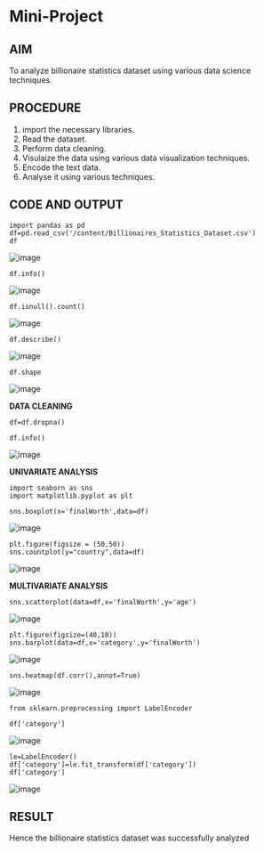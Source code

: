 # Mini-Project

## AIM
To analyze billionaire statistics dataset using various data science techniques.

## PROCEDURE

1. import the necessary libraries.
2. Read the dataset.
3. Perform data cleaning.
4. Visulaize the data using various data visualization techniques.
5. Encode the text data.
6. Analyse it using various techniques.
   
## CODE AND OUTPUT
```
import pandas as pd
df=pd.read_csv('/content/Billionaires_Statistics_Dataset.csv')
df
```
![image](https://github.com/Pranav-AJ/Mini-Project/assets/118904526/580e91f1-a044-41fe-aba6-9584193e1dc2)

```
df.info()
```
![image](https://github.com/Pranav-AJ/Mini-Project/assets/118904526/ccf6f184-0d44-483a-9388-12d4dc844957)

```
df.isnull().count()
```
![image](https://github.com/Pranav-AJ/Mini-Project/assets/118904526/63195faf-37e1-4f57-a477-587b24ca1641)

```
df.describe()
```
![image](https://github.com/Pranav-AJ/Mini-Project/assets/118904526/e00215fe-05bf-492f-a05f-d533421a748d)

```
df.shape
```
![image](https://github.com/Pranav-AJ/Mini-Project/assets/118904526/82717f0c-b400-4810-931c-9a2a68ea4671)


**DATA CLEANING**
```
df=df.dropna()
```
```
df.info()
```
![image](https://github.com/Pranav-AJ/Mini-Project/assets/118904526/81a69ec6-7063-462f-8b25-d591274a40a1)

**UNIVARIATE ANALYSIS**
```
import seaborn as sns
import matplotlib.pyplot as plt
```
```
sns.boxplot(x='finalWorth',data=df)
```
![image](https://github.com/Pranav-AJ/Mini-Project/assets/118904526/c99dec64-1bff-4bc3-882d-7645adeaf54b)

```
plt.figure(figsize = (50,50))
sns.countplot(y="country",data=df)
```
![image](https://github.com/Pranav-AJ/Mini-Project/assets/118904526/afa79370-e1d6-462b-894f-749c9f435750)

**MULTIVARIATE ANALYSIS**
```
sns.scatterplot(data=df,x='finalWorth',y='age')
```
![image](https://github.com/Pranav-AJ/Mini-Project/assets/118904526/dc159c77-fe75-44ca-9d5a-e57f21eda449)

```
plt.figure(figsize=(40,10))
sns.barplot(data=df,x='category',y='finalWorth')
```
![image](https://github.com/Pranav-AJ/Mini-Project/assets/118904526/f94c17d9-0e48-460e-9c95-8c8eeffbd3a0)

```
sns.heatmap(df.corr(),annot=True)
```
![image](https://github.com/Pranav-AJ/Mini-Project/assets/118904526/9454d247-4fa1-485d-a7d5-f32c5972c9c0)

```
from sklearn.preprocessing import LabelEncoder
```
```
df['category']
```
![image](https://github.com/Pranav-AJ/Mini-Project/assets/118904526/b8a12bff-4a3d-4b6f-9a38-f19c1ac6ef85)

```
le=LabelEncoder()
df['category']=le.fit_transform(df['category'])
df['category']
```
![image](https://github.com/Pranav-AJ/Mini-Project/assets/118904526/6b70ff02-04c2-4d48-8031-3f30ba2603c2)

## RESULT
Hence the billionaire statistics dataset was successfully analyzed
